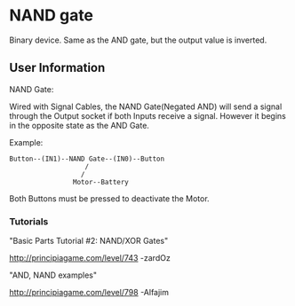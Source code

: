# NAND gate
Binary device. Same as the AND gate, but the output value is inverted.

## User Information
NAND Gate:

Wired with Signal Cables, the NAND Gate(Negated AND) will send a signal through the Output socket if both Inputs receive a signal. However it begins in the opposite state as the AND Gate.

Example:

```
Button--(IN1)--NAND Gate--(IN0)--Button
                   /
                  /
                Motor--Battery
```

Both Buttons must be pressed to deactivate the Motor.

### Tutorials
"Basic Parts Tutorial #2: NAND/XOR Gates"

http://principiagame.com/level/743 -zardOz

"AND, NAND examples"

http://principiagame.com/level/798 -Alfajim